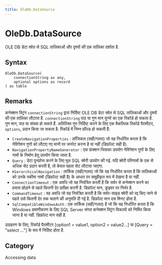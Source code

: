```yaml
---
title: OleDb.DataSource
---
```


# OleDb.DataSource


OLE DB डेटा स्रोत से SQL तालिकाओं और दृश्यों की एक तालिका दर्शाता है.


## Syntax

```powerquery
OleDb.DataSource(
    connectionString as any,
    optional options as record
) as table
```


## Remarks

कनेक्शन स्ट्रिंग <code>connectionString</code> द्वारा निर्दिष्ट OLE DB डेटा स्रोत से SQL तालिकाओं और दृश्यों की एक तालिका लौटाता है. <code>connectionString</code> पाठ या गुण मान युग्मों का एक रिकॉर्ड हो सकता है. गुण मान, पाठ या संख्या हो सकते हैं. अतिरिक्त गुण निर्दिष्ट करने के लिए एक वैकल्पिक रिकॉर्ड पैरामीटर, <code>options</code>, प्रदान किया जा सकता है. रिकॉर्ड में निम्न फ़ील्ड हो सकती हैं:    <ul><li><code>CreateNavigationProperties</code> : लॉजिकल (सही/गलत) जो यह निर्धारित करता है कि नेविगेशन गुणों को लौटाए गए मानों पर जनरेट करना है या नहीं (डिफ़ॉल्ट सही है).</li><li><code>NavigationPropertyNameGenerator</code> : एक फ़ंक्शन जिसका उपयोग नेविगेशन गुणों के लिए नामों के निर्माण हेतु उपयोग किया जाता है.</li><li><code>Query</code> : डेटा पुनर्प्राप्त करने के लिए मूल SQL क्वेरी उपयोग की गई. यदि क्वेरी परिणामों के एक से अधिक सेट प्रदान करती है, तो केवल पहला सेट लौटाया जाएगा.</li><li><code>HierarchicalNavigation</code> : तार्किक (सही/गलत) जो कि यह निर्धारित करता है कि तालिकाओं को उनके स्कीमा नामों (डिफ़ॉल्ट सही है) के आधार पर समूहीकृत रूप में देखना है या नहीं.</li><li><code>ConnectionTimeout</code> : एक अवधि जो यह नियंत्रित करती है कि सर्वर से कनेक्शन करने का प्रयास छोड़ने से पहले कितनी देर प्रतीक्षा करनी है. डिफ़ॉल्ट मान, ड्राइवर पर निर्भर है.</li><li><code>CommandTimeout</code> : वह अवधि जो यह नियंत्रित करती है कि सर्वर-साइड क्वेरी को रद्द किए जाने से पहले उसे कितनी देर तक चलाने की अनुमति दी गई है. डिफ़ॉल्ट मान दस मिनट होता है.</li><li><code>SqlCompatibleWindowsAuth</code> : एक तार्किक (सही/गलत) है जो कि यह निर्धारित करता है कि Windows प्रमाणीकरण के लिए SQL Server संगत कनेक्शन स्ट्रिंग विकल्पों को निर्मित किया जाना है या नहीं. डिफ़ॉल्ट मान सही है.</li></ul>    उदाहरण के लिए, रिकॉर्ड पैरामीटर [option1 = value1, option2 = value2...] या [Query = "select ..."] के रूप में निर्दिष्ट होता है.



## Category
Accessing data
